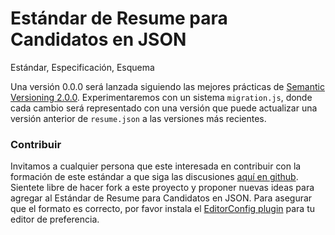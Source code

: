 # Estándar de Resume para Candidatos en JSON

Estándar, Especificación, Esquema

Una versión 0.0.0 será lanzada siguiendo las mejores prácticas de [Semantic Versioning 2.0.0]("SemVer.org"). Experimentaremos con un sistema `migration.js`, donde cada cambio será representado con una versión que puede actualizar una versión anterior de `resume.json` a las versiones más recientes.

### Contribuir

Invitamos a cualquier persona que este interesada en contribuir con la formación de este estándar a que siga las discusiones [aquí en github](https://github.com/renemoreno/CandidaturaConRostro/issues). Sientete libre de hacer fork a este proyecto y proponer nuevas ideas para agregar al Estándar de Resume para Candidatos en JSON. Para asegurar que el formato es correcto, por favor instala el [EditorConfig plugin](http://editorconfig.org/) para tu editor de preferencia.
